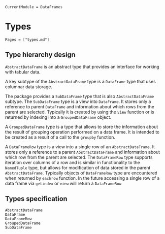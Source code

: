 
```@meta
CurrentModule = DataFrames
```

# Types

```@index
Pages = ["types.md"]
```

## Type hierarchy design

`AbstractDataFrame` is an abstract type that provides an interface for working with tabular data.

A key subtype of the `AbstractDataFrame` type is a `DataFrame` type that uses columnar data storage.

The package provides a `SubDataFrame` type that is also `AbstractDataFrame` subtype.
The `SubDataFrame` type is a view into `DataFrame`. It stores only a reference to parent `DataFrame`
and information about which rows from the parent are selected. Typically it is created by using the `view`
function or is returned by indexing into a `GroupedDataFrame` object.

A `GroupedDataFrame` type is a type that allows to store the information about the result of grouping
operation performed on a data frame. It is intended to be created as a result of a call to the `groupby` function.

A `DataFrameRow` type is a view into a single row of an `AbstractDataFrame`. It stores only a reference
to a parent `AbstractDataFrame` and information about which row from the parent are selected.
The `DataFrameRow` type supports iteration over columns of a row and is similar in functionality to
the `NamedTuple` type, but allows for modification of data stored in the parent `AbstractDataFrame`.
Typically objects of `DataFrameRow` type are encountered when returned by `eachrow` function.
In the future accessing a single row of a data frame via `getindex` or `view` will return a `DataFrameRow`.

## Types specification

```@docs
AbstractDataFrame
DataFrame
DataFrameRow
GroupedDataFrame
SubDataFrame
```
